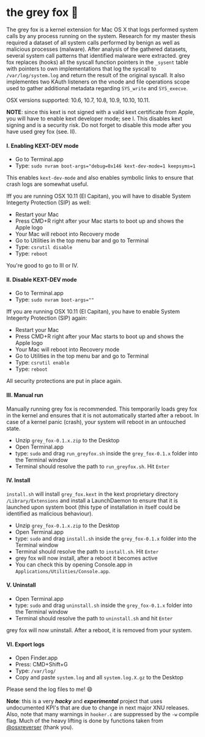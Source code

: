 # the grey fox :wolf:
The grey fox is a kernel extension for Mac OS X that logs performed system calls by any process running on the system. Research for my master thesis required a dataset of all system calls performed by benign as well as malicious processes (malware). After analysis of the gathered datasets, several system call patterns that identified malware were extracted. 
grey fox replaces (hooks) all the syscall function pointers in the `_sysent` table with pointers to own implementations that log the syscall to `/var/log/system.log` and return the result of the original syscall. It also implementes two KAuth listeners on the vnode and file operations scope used to gather additional metadata regarding `SYS_write` and `SYS_execve`.

OSX versions supported: 10.6, 10.7, 10.8, 10.9, 10.10, 10.11.

__NOTE__: since this kext is not signed with a valid kext certificate from Apple, you will have to enable kext developer mode; see I. This disables kext signing and is a security risk. Do not forget to disable this mode after you have used grey fox (see. II). 

#### I. Enabling KEXT-DEV mode
- Go to Terminal.app
- Type: `sudo nvram boot-args="debug=0x146 kext-dev-mode=1 keepsyms=1`

This enables `kext-dev-mode` and also enables symbolic links to ensure that crash logs are somewhat useful.

Iff you are running OSX 10.11 (El Capitan), you will have to disable System Integerty Protection (SIP) as well:
- Restart your Mac
- Press CMD+R right after your Mac starts to boot up and shows the Apple logo
- Your Mac will reboot into Recovery mode
- Go to Utilities in the top menu bar and go to Terminal
- Type: `csrutil disable`
- Type: `reboot`

You're good to go to III or IV.

#### II. Disable KEXT-DEV mode

- Go to Terminal.app
- Type: `sudo nvram boot-args=""`

Iff you are running OSX 10.11 (El Capitan), you have to enable System Integerty Protection (SIP) again:
- Restart your Mac
- Press CMD+R right after your Mac starts to boot up and shows the Apple logo
- Your Mac will reboot into Recovery mode
- Go to Utilities in the top menu bar and go to Terminal
- Type: `csrutil enable`
- Type: `reboot`

All security protections are put in place again.

#### III. Manual run
Manually running grey fox is recommended. This temporarily loads grey fox in the kernel and ensures that it is not automatically started after a reboot. In case of a kernel panic (crash), your system will reboot in an untouched state.

- Unzip `grey_fox-0.1.x.zip` to the Desktop
- Open Terminal.app
- type: `sudo` and drag `run_greyfox.sh` inside the `grey_fox-0.1.x` folder into the Terminal window
- Terminal should resolve the path to `run_greyfox.sh`. Hit `Enter`


#### IV. Install
`install.sh` will install `grey_fox.kext` in the kext proprietary directory `/Library/Extensions` and install a LaunchDaemon to ensure that it is launched upon system boot (this type of installation in itself could be identified as malicious behaviour). 

- Unzip `grey_fox-0.1.x.zip` to the Desktop
- Open Terminal.app
- type: `sudo` and drag `install.sh` inside the `grey_fox-0.1.x` folder into the Terminal window
- Terminal should resolve the path to `install.sh`. Hit `Enter`
- grey fox will now install, after a reboot it becomes active
- You can check this by opening Console.app in `Applications/Utilities/Console.app`. 

#### V. Uninstall
- Open Terminal.app
- type: `sudo` and drag `uninstall.sh` inside the `grey_fox-0.1.x` folder into the Terminal window
- Terminal should resolve the path to `uninstall.sh` and hit `Enter`

grey fox will now uninstall. After a reboot, it is removed from your system.


#### VI. Export logs
- Open Finder.app
- Press: CMD+Shift+G
- Type: `/var/log/`
- Copy and paste `system.log` and all `system.log.X.gz` to the Desktop

Please send the log files to me! :smile:



**Note**: this is a very **_hacky_** and **_experimental_** project that uses undocumented KPI's that are due to change in next major XNU releases. Also, note that many warnings in `hooker.c` are suppressed by the `-w` compile flag. Much of the heavy lifting is done by functions taken from [@osxreverser](https://github.com/gdbinit/onyx-the-black-cat) (thank you). 
